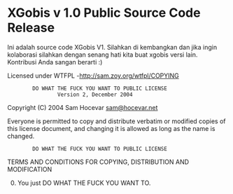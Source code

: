 # XGobis v 1.0 Public Source Code Release

Ini adalah source code XGobis V1. Silahkan di kembangkan dan jika ingin kolaborasi silahkan dengan senang hati kita buat xgobis versi lain. Kontribusi Anda sangan berarti :)

Licensed under WTFPL -http://sam.zoy.org/wtfpl/COPYING 

            DO WHAT THE FUCK YOU WANT TO PUBLIC LICENSE
                    Version 2, December 2004

 Copyright (C) 2004 Sam Hocevar <sam@hocevar.net>

 Everyone is permitted to copy and distribute verbatim or modified
 copies of this license document, and changing it is allowed as long
 as the name is changed.

            DO WHAT THE FUCK YOU WANT TO PUBLIC LICENSE
   TERMS AND CONDITIONS FOR COPYING, DISTRIBUTION AND MODIFICATION

  0. You just DO WHAT THE FUCK YOU WANT TO.
  
